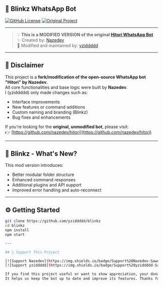 ## 🔁 Blinkz WhatsApp Bot

[![GitHub License](https://img.shields.io/github/license/yziddddd/blinkz)](./LICENSE)
[![Original Project](https://img.shields.io/badge/Original-Hitori%20by%20Nazedev-blue)](https://github.com/nazedev/hitori)

---

> 💡 **This is a MODIFIED VERSION of the original [Hitori WhatsApp Bot](https://github.com/nazedev/hitori)**  
> ✨ Created by: [Nazedev](https://github.com/nazedev)  
> 🔧 Modified and maintained by: [yziddddd](https://github.com/yziddddd)

---

## 📌 Disclaimer

This project is a **fork/modification of the open-source WhatsApp bot "Hitori" by Nazedev**.  
All core functionalities and base logic were built by **Nazedev**.  
I (yziddddd) only made changes such as:
- Interface improvements
- New features or command additions
- Custom naming and branding (Blinkz)
- Bug fixes and enhancements

If you're looking for the **original, unmodified bot**, please visit:  
👉 [https://github.com/nazedev/hitori](https://github.com/nazedev/hitori)

---

## 🔄 Blinkz - What's New?

This mod version introduces:
- Better modular folder structure
- Enhanced command responses
- Additional plugins and API support
- Improved error handling and auto-reconnect

---

## ⚙️ Getting Started

```bash
git clone https://github.com/yziddddd/blinkz
cd blinkz
npm install
npm start

---

## 💖 Support This Project

[![Support Nazedev](https://img.shields.io/badge/Support%20Nazedev-Saweria-yellow?logo=buymeacoffee&style=for-the-badge)](https://saweria.co/nazedev)
[![Support yziddddd](https://img.shields.io/badge/Support%20yziddddd-Saweria-orange?logo=buymeacoffee&style=for-the-badge)](https://saweria.co/yziddddd)

If you find this project useful or want to show appreciation, your donation means a lot.  
It helps us keep the bot up to date and improve its features. Thanks for your support!

